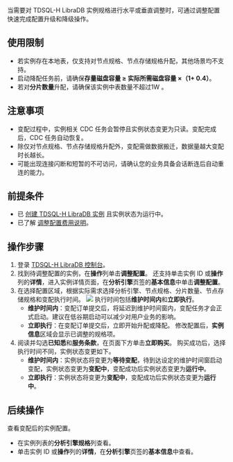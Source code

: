 当需要对 TDSQL-H LibraDB 实例规格进行水平或垂直调整时，可通过调整配置快速完成配置升级和降级操作。

## 使用限制
- 若实例存在本地表，仅支持对节点规格、节点存储规格升配，其他场景均不支持。
- 启动降配任务前，请确保**存量磁盘容量 ≥ 实际所需磁盘容量 ×（1+ 0.4）**。
- 若对**分片数量**升配，请确保该实例中表数量不超过1W 。

## 注意事项
- 变配过程中，实例相关 CDC 任务会暂停且实例状态变更为只读。变配完成后，CDC 任务自动恢复。
- 除仅对节点规格、节点存储规格升配外，变配需做数据搬迁，数据量越大变配时长越长。
- 可能出现连接闪断和短暂的不可访问，请确认您的业务具备会话断连后自动重连的能力。 

## 前提条件
- 已 [创建 TDSQL-H LibraDB 实例](https://cloud.tencent.com/document/product/1488/63546) 且实例状态为运行中。
- 已了解 [调整配置费用说明](https://cloud.tencent.com/document/product/1488/74338)。

## 操作步骤
1. 登录 [TDSQL-H LibraDB 控制台](https://console.cloud.tencent.com/libradb/instance)。
2. 找到待调整配置的实例，在**操作**列单击**调整配置**。
还支持单击实例 ID 或**操作**列的**详情**，进入实例详情页面，在**分析引擎**页签的**基本信息**中单击**调整配置**。
3. 在选择配置区域，根据实际需求选择分析引擎、节点规格、分片数量、节点存储规格和变配执行时间。
![](https://qcloudimg.tencent-cloud.cn/raw/70b656a37f577649164c419dad2cafbf.png)
执行时间包括**维护时间内**和**立即执行**。
   - **维护时间内**：变配订单提交后，将延迟到维护时间窗内，变配任务才会正式启动。建议在低谷期启动可以减少对用户业务的影响。
   - **立即执行**：在变配订单提交后，立即开始升配或降配。
   修改配置后，**实例信息**区域会显示已调整的规格项。
4. 阅读并勾选**已知悉**和**服务条款**，在页面下方单击**立即购买**。
购买成功后，选择执行时间不同，实例状态变更如下。 
   - **维护时间内**：实例状态将变更为**等待变配**，待到达设定的维护时间窗启动变配，实例状态变更为**变配中**，变配成功后实例状态变更为**运行中**。
   - **立即执行**：实例状态将变更为**变配中**，变配成功后实例状态变更为**运行中**。

## 后续操作
查看变配后的实例配置。
- 在实例列表的**分析引擎规格**列查看。
- 单击实例 ID 或**操作**列的**详情**，在**分析引擎**页签的**基本信息**中查看。
